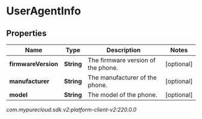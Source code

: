 # UserAgentInfo


## Properties

| Name | Type | Description | Notes |
| ------------ | ------------- | ------------- | ------------- |
| **firmwareVersion** | **String** | The firmware version of the phone. |  [optional] |
| **manufacturer** | **String** | The manufacturer of the phone. |  [optional] |
| **model** | **String** | The model of the phone. |  [optional] |




_com.mypurecloud.sdk.v2:platform-client-v2:220.0.0_
